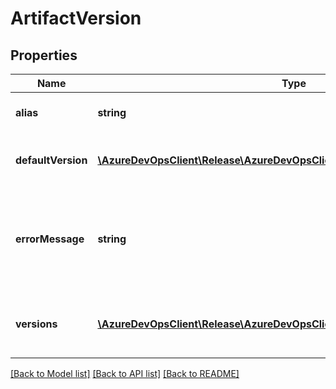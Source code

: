 # ArtifactVersion

## Properties
Name | Type | Description | Notes
------------ | ------------- | ------------- | -------------
**alias** | **string** | Gets or sets the alias of artifact. | [optional] 
**defaultVersion** | [**\AzureDevOpsClient\Release\AzureDevOpsClient\Release\Model\BuildVersion**](BuildVersion.md) | Gets or sets the default version of artifact. | [optional] 
**errorMessage** | **string** | Gets or sets the error message encountered during querying of versions for artifact. | [optional] 
**versions** | [**\AzureDevOpsClient\Release\AzureDevOpsClient\Release\Model\BuildVersion[]**](BuildVersion.md) | Gets or sets the list of build versions of artifact. | [optional] 

[[Back to Model list]](../README.md#documentation-for-models) [[Back to API list]](../README.md#documentation-for-api-endpoints) [[Back to README]](../README.md)


